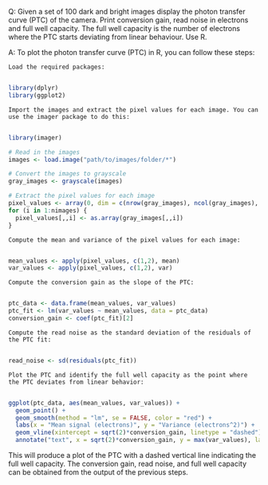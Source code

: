 Q: Given a set of 100 dark and bright images display the photon transfer
curve (PTC) of the camera. Print conversion gain, read noise in
electrons and full well capacity. The full well capacity is the number
of electrons where the PTC starts deviating from linear behaviour. Use
R.

A: To plot the photon transfer curve (PTC) in R, you can follow these steps:

    Load the required packages:

```R

library(dplyr)
library(ggplot2)
```

    Import the images and extract the pixel values for each image. You can use the imager package to do this:

```R

library(imager)

# Read in the images
images <- load.image("path/to/images/folder/*")

# Convert the images to grayscale
gray_images <- grayscale(images)

# Extract the pixel values for each image
pixel_values <- array(0, dim = c(nrow(gray_images), ncol(gray_images), nimages))
for (i in 1:nimages) {
  pixel_values[,,i] <- as.array(gray_images[,,i])
}
```

    Compute the mean and variance of the pixel values for each image:

```R

mean_values <- apply(pixel_values, c(1,2), mean)
var_values <- apply(pixel_values, c(1,2), var)
```
    Compute the conversion gain as the slope of the PTC:

```R

ptc_data <- data.frame(mean_values, var_values)
ptc_fit <- lm(var_values ~ mean_values, data = ptc_data)
conversion_gain <- coef(ptc_fit)[2]
```
    Compute the read noise as the standard deviation of the residuals of the PTC fit:

```R

read_noise <- sd(residuals(ptc_fit))
```

    Plot the PTC and identify the full well capacity as the point where the PTC deviates from linear behavior:

```R

ggplot(ptc_data, aes(mean_values, var_values)) +
  geom_point() +
  geom_smooth(method = "lm", se = FALSE, color = "red") +
  labs(x = "Mean signal (electrons)", y = "Variance (electrons^2)") +
  geom_vline(xintercept = sqrt(2)*conversion_gain, linetype = "dashed") +
  annotate("text", x = sqrt(2)*conversion_gain, y = max(var_values), label = "Full well capacity") 
```

This will produce a plot of the PTC with a dashed vertical line
indicating the full well capacity. The conversion gain, read noise,
and full well capacity can be obtained from the output of the previous
steps.